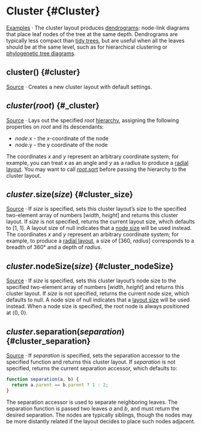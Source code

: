 <script setup>

import * as Plot from "@observablehq/plot";
import PlotRender from "../../components/PlotRender.js";

const gods = [
  "Chaos/Gaia/Mountains",
  "Chaos/Gaia/Pontus",
  "Chaos/Gaia/Uranus",
  "Chaos/Eros",
  "Chaos/Erebus",
  "Chaos/Tartarus"
];

</script>

# Cluster {#Cluster}

<PlotRender :options='{
  axis: null,
  height: 130,
  margin: 20,
  marginRight: 120,
  marks: [
    Plot.cluster(gods, {textStroke: "var(--vp-c-bg)"})
  ]
}' />

[Examples](https://observablehq.com/@d3/cluster-dendrogram) · The cluster layout produces [dendrograms](http://en.wikipedia.org/wiki/Dendrogram): node-link diagrams that place leaf nodes of the tree at the same depth. Dendrograms are typically less compact than [tidy trees](./tree.md), but are useful when all the leaves should be at the same level, such as for hierarchical clustering or [phylogenetic tree diagrams](https://observablehq.com/@d3/tree-of-life).

## cluster() {#cluster}

[Source](https://github.com/d3/d3-hierarchy/blob/main/src/cluster.js) · Creates a new cluster layout with default settings.

## *cluster*(*root*) {#_cluster}

[Source](https://github.com/d3/d3-hierarchy/blob/main/src/cluster.js) · Lays out the specified *root* [hierarchy](./hierarchy.md), assigning the following properties on *root* and its descendants:

* *node*.x - the *x*-coordinate of the node
* *node*.y - the y coordinate of the node

The coordinates *x* and *y* represent an arbitrary coordinate system; for example, you can treat *x* as an angle and *y* as a radius to produce a [radial layout](https://observablehq.com/@d3/radial-dendrogram). You may want to call [*root*.sort](./hierarchy.md#node_sort) before passing the hierarchy to the cluster layout.

## *cluster*.size(*size*) {#cluster_size}

[Source](https://github.com/d3/d3-hierarchy/blob/main/src/cluster.js) · If *size* is specified, sets this cluster layout’s size to the specified two-element array of numbers [*width*, *height*] and returns this cluster layout. If *size* is not specified, returns the current layout size, which defaults to [1, 1]. A layout size of null indicates that a [node size](#cluster_nodeSize) will be used instead. The coordinates *x* and *y* represent an arbitrary coordinate system; for example, to produce a [radial layout](https://observablehq.com/@d3/radial-dendrogram), a size of [360, *radius*] corresponds to a breadth of 360° and a depth of *radius*.

## *cluster*.nodeSize(*size*) {#cluster_nodeSize}

[Source](https://github.com/d3/d3-hierarchy/blob/main/src/cluster.js) · If *size* is specified, sets this cluster layout’s node size to the specified two-element array of numbers [*width*, *height*] and returns this cluster layout. If *size* is not specified, returns the current node size, which defaults to null. A node size of null indicates that a [layout size](#cluster_size) will be used instead. When a node size is specified, the root node is always positioned at ⟨0, 0⟩.

## *cluster*.separation(*separation*) {#cluster_separation}

[Source](https://github.com/d3/d3-hierarchy/blob/main/src/cluster.js) · If *separation* is specified, sets the separation accessor to the specified function and returns this cluster layout. If *separation* is not specified, returns the current separation accessor, which defaults to:

```js
function separation(a, b) {
  return a.parent == b.parent ? 1 : 2;
}
```

The separation accessor is used to separate neighboring leaves. The separation function is passed two leaves *a* and *b*, and must return the desired separation. The nodes are typically siblings, though the nodes may be more distantly related if the layout decides to place such nodes adjacent.

